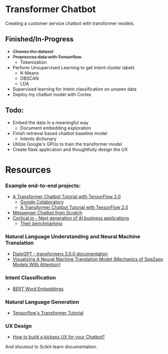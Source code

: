 # Transformer Chatbot
Creating a customer service chatbot with transformer models.

## Finished/In-Progress
* ~~Choose the dataset~~
* ~~Preprocess data with Tensorflow~~
  * Tokenization
* Perform Unsupervised Learning to get intent cluster labels
  * K-Means
  * DBSCAN
  * LDA
* Supervised learning for intent classification on unseen data
* Deploy my chatbot model with Cortex

## Todo:
* Embed the data in a meaningful way
  * Document embedding exploration
* Finish retrieval based chatbot baseline model
  * Intents dictionary
* Utilize Google's GPUs to train the transformer model
* Create flask application and thoughtfully design the UX

# Resources
### Example end-to-end projects:
* [A Transformer Chatbot Tutorial with TensorFlow 2.0](https://medium.com/tensorflow/a-transformer-chatbot-tutorial-with-tensorflow-2-0-88bf59e66fe2)
  * [Google Colaboratory](https://colab.research.google.com/github/tensorflow/examples/blob/master/community/en/transformer_chatbot.ipynb#scrollTo=dYRx7YzCW4bu)
  * [A Transformer Chatbot Tutorial with TensorFlow 2.0](https://blog.tensorflow.org/2019/05/transformer-chatbot-tutorial-with-tensorflow-2.html)
* [Messenger Chatbot from Scratch](https://github.com/daoudclarke/chatbot-from-scratch)
* [Cortical.io - Next generation of AI business applications](https://www.cortical.io)
  * [Their benchmarking](https://www.cortical.io/solutions/message-intelligence/message-intelligence-benchmarking/)

### Natural Language Understanding and Neural Machine Translation
* [DialoGPT - transformers 3.0.0 documentation](https://huggingface.co/transformers/model_doc/dialogpt.html)
* [Visualizing A Neural Machine Translation Model (Mechanics of Seq2seq Models With Attention)](https://jalammar.github.io/visualizing-neural-machine-translation-mechanics-of-seq2seq-models-with-attention/)

### Intent Classification
* [BERT Word Embeddings](https://towardsdatascience.com/nlp-extract-contextualized-word-embeddings-from-bert-keras-tf-67ef29f60a7b)

### Natural Language Generation
* [Tensorflow's Transformer Tutorial](https://www.tensorflow.org/tutorials/text/transformer)

### UX Design
* [How to build a kickass UX for your Chatbot?](https://blog.chatteron.io/how-to-build-a-kick-ass-ux-for-your-chat-bot-f01b46c551db#.ooj0vyif5)

And shoutout to Scikit-learn documentation.
